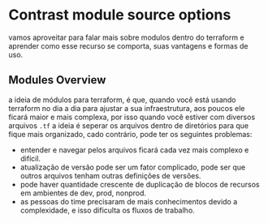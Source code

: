 # Contrast module source options
vamos aproveitar para falar mais sobre modulos dentro do terraform e aprender como esse recurso se comporta, suas vantagens e formas de uso.

## Modules Overview
a ideia de módulos para terraform, é que, quando você está usando terraform no dia a dia para ajustar a sua infraestrutura, aos poucos ele ficará maior e mais complexa, por isso quando você estiver com diversos arquivos `.tf` a ideia é seperar os arquivos dentro de diretórios para que fique mais organizado, cado contrário, pode ter os seguintes problemas:

- entender e navegar pelos arquivos ficará cada vez mais complexo e difícil.
- atualização de versão pode ser um fator complicado, pode ser que outros arquivos tenham outras definições de versões.
- pode haver quantidade crescente de duplicação de blocos de recursos em ambientes de dev, prod, nonprod.
- as pessoas do time precisaram de mais conhecimentos devido a complexidade, e isso dificulta os fluxos de trabalho.


